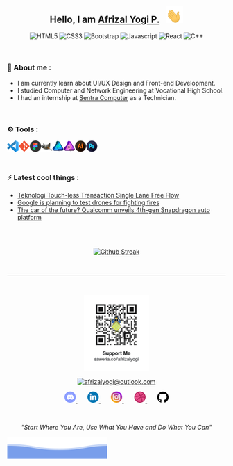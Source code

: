 <!-- Afrizal Yogi - README Profiles -->

<h2 align="center">Hello, I am <a href="https://afrizalyogi.github.io" target="_blank">Afrizal Yogi P.</a>
&nbsp <img src="https://github.com/afrizalyogi/afrizalyogi.github.io/blob/master/Assets/GIF/wavehand.gif" width="40px"/></h2>

<p align="center">
	<img src="https://img.shields.io/badge/HTML5-E34F26?style=for-the-badge&logo=html5&logoColor=white" alt="HTML5"/>
	<img src="https://img.shields.io/badge/CSS3-1572B6?style=for-the-badge&logo=css3&logoColor=white" alt="CSS3"/>
	<img src="https://img.shields.io/badge/Bootstrap-563D7C?style=for-the-badge&logo=bootstrap&logoColor=white" alt="Bootstrap"/>
	<img src="https://img.shields.io/badge/JavaScript-323330?style=for-the-badge&logo=javascript&logoColor=F7DF1E" alt="Javascript"/>
	<img src="https://img.shields.io/badge/React-20232A?style=for-the-badge&logo=react&logoColor=61DAFB" alt="React"/>
	<img src="https://img.shields.io/badge/C%2B%2B-00599C?style=for-the-badge&logo=c%2B%2B&logoColor=white" alt="C++"/>
</p>

<br>

### 📖 About me :
- I am currently learn about UI/UX Design and Front-end Development.
- I studied Computer and Network Engineering at Vocational High School.
- I had an internship at <a href="https://www.sentracomputer.com" target="_blank">Sentra Computer</a> as a Technician.

<br>

### ⚙ Tools :
<a href="https://code.visualstudio.com/" target="_blank"> 
	<img src="https://github.com/afrizalyogi/afrizalyogi.github.io/blob/master/Assets/Icons/VSCode.png" align="left" alt="VS Code"/>
</a>
<a href="https://git-scm.com/" target="_blank">
	<img src="https://github.com/afrizalyogi/afrizalyogi.github.io/blob/master/Assets/Icons/Git.png" align="left" alt="Git"/> 
</a>
<a href="https://www.figma.com/" target="_blank">
	<img src="https://github.com/afrizalyogi/afrizalyogi.github.io/blob/master/Assets/Icons/Figma.png" align="left" alt="Figma"/>
</a>
<a href="https://www.gimp.org/" target="_blank">
	<img src="https://github.com/afrizalyogi/afrizalyogi.github.io/blob/master/Assets/Icons/GIMP.png" align="left" alt="GIMP"/>
</a>
<a href="https://affinity.serif.com/en-us/designer/" target="_blank">
	<img src="https://github.com/afrizalyogi/afrizalyogi.github.io/blob/master/Assets/Icons/AffinityDesigner.png" align="left" alt="Affinity Designer"/>
</a>
<a href="https://affinity.serif.com/en-us/photo/" target="_blank">
	<img src="https://github.com/afrizalyogi/afrizalyogi.github.io/blob/master/Assets/Icons/AffinityPhoto.png" align="left" alt="Affinity Photo"/>
</a>
<a href="https://www.adobe.com/products/illustrator.html" target="_blank">
	<img src="https://github.com/afrizalyogi/afrizalyogi.github.io/blob/master/Assets/Icons/AdobeIllustrator.png" align="left" alt="Adobe Illustrator"/>
</a>
<a href="https://www.adobe.com/products/photoshop.html" target="_blank">
	<img src="https://github.com/afrizalyogi/afrizalyogi.github.io/blob/master/Assets/Icons/AdobePhotoshop.png" align="left" alt="Adobe Photoshop"/>
</a>

<br>
<br>
<br>

### ⚡ Latest cool things :
- [Teknologi Touch-less Transaction Single Lane Free Flow](https://teknologi.id/technology/ini-solusi-untuk-kurangi-kecelakaan-di-pintu-tol)
- [Google is planning to test drones for fighting fires](https://www.digitaltrends.com/news/google-is-planning-to-test-drones-for-fighting-fires/)
- [The car of the future? Qualcomm unveils 4th-gen Snapdragon auto platform](https://www.digitaltrends.com/cars/qualcomm-4th-gen-snapdragon-automotive-cockpit/)

<br>
<br>

<p  align="center">
	<a href="https://git.io/streak-stats" target="_blank">
		<img src="http://github-readme-streak-stats.herokuapp.com?user=afrizalyogi&theme=algolia&hide_border=true" alt="Github Streak"/>
	</a>
</p>

<br>

---

<br>


<p  align="center">
	<a href="https://saweria.co/afrizalyogi" target="_blank">
		<img src="https://github.com/afrizalyogi/afrizalyogi.github.io/blob/master/Assets/Images/SaweriaQR_AY.png" alt="Support Me" width="150px"/>
	</a>
</p>

<p align="center">
	<a href="mailto:afrizalyogi@outlook.com" target="_blank">
		<img src="https://img.shields.io/badge/afrizalyogi@outlook.com-0078D4?style=for-the-badge&logo=microsoft-outlook&logoColor=white" alt="afrizalyogi@outlook.com"/>
	</a>
</p>

<p align="center">
	<a href="https://discord.gg/jxKUjGBmrD" target="_blank"> 
		<img src="https://github.com/afrizalyogi/afrizalyogi.github.io/blob/master/Assets/Icons/Discord.png" alt="Discord"/>
	</a>
	&nbsp &nbsp &nbsp
	<a href="https://www.linkedin.com/in/afrizalyogi" target="_blank"> 
		<img src="https://github.com/afrizalyogi/afrizalyogi.github.io/blob/master/Assets/Icons/LinkedIn.png" alt="LinkedIn"/>
	</a>
	&nbsp &nbsp &nbsp
	<a href="https://www.instagram.com/afrizalyogi.id/" target="_blank">
		<img src="https://github.com/afrizalyogi/afrizalyogi.github.io/blob/master/Assets/Icons/Instagram.png" alt="Instagram"/>
	</a>
	&nbsp &nbsp &nbsp
	<a href="https://dribbble.com/afrizalyogi" target="_blank"> 
		<img src="https://github.com/afrizalyogi/afrizalyogi.github.io/blob/master/Assets/Icons/Dribbble.png" alt="Dribbble"/>
	</a>
	&nbsp &nbsp &nbsp
	<a href="https://github.com/afrizalyogi" target="_blank"> 
		<img src="https://github.com/afrizalyogi/afrizalyogi.github.io/blob/master/Assets/Icons/Github.png" alt="Github"/>
	</a>
</p>

<br>

<p align="center">
  <i>"Start Where You Are, Use What You Have and Do What You Can"</i>
</p>

![Afrizal Yogi](https://github.com/afrizalyogi/afrizalyogi.github.io/blob/master/Assets/GIF/bottom_header.svg?raw=true)
